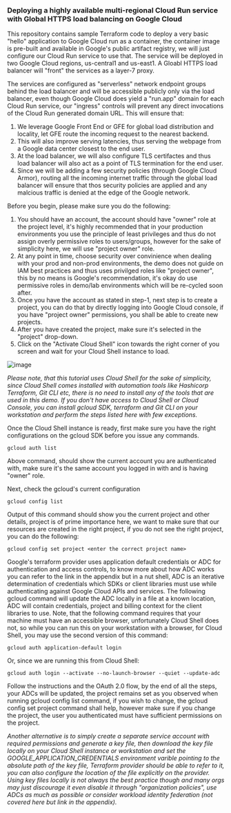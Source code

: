 ### Deploying a highly available multi-regional Cloud Run service with Global HTTPS load balancing on Google Cloud

This repository contains sample Terraform code to deploy a very basic "hello" application to Google Cloud run as a container, the container image is pre-built and available in Google's public artifact registry, we will just configure our Cloud Run service to use that. The service will be deployed in two Google Cloud regions, us-central1 and us-east1. A Gloabl HTTPS load balancer will "front" the services as a layer-7 proxy.

The services are configured as "serverless" network endpoint groups behind the load balancer and will be accessible publicly only via the load balancer, even though Google Cloud does yield a "run.app" domain for each Cloud Run service, our "ingress" controls will prevent any direct invocations of the Cloud Run generated domain URL. This will ensure that:
1. We leverage Google Front End or GFE for global load distribution and locality, let GFE route the incoming request to the nearest backend.
2. This will also improve serving latencies, thus serving the webpage from a Google data center closest to the end user.
3. At the load balancer, we will also configure TLS certifactes and thus load balancer will also act as a point of TLS termination for the end user.
4. Since we will be adding a few security policies (through Google Cloud Armor), routing all the incoming internet traffic through the global load balancer will ensure that thos security policies are applied and any malcious traffic is denied at the edge of the Google network.

Before you begin, please make sure you do the following:
1. You should have an account, the account should have "owner" role at the project level, it's highly recommended that in your production environments you use the principle of least privileges and thus do not assign overly permissive roles to users/groups, however for the sake of simplicity here, we will use "project owner" role.
2. At any point in time, choose security over convinience when dealing with your prod and non-prod environments, the demo does not guide on IAM best practices and thus uses privilged roles like "project owner", this by no means is Google's recommendation, it's okay do use permissive roles in demo/lab environments which will be re-cycled soon after.
3. Once you have the account as stated in step-1, next step is to create a project, you can do that by directly logging into Google Cloud console, if you have "project owner" permissions, you shall be able to create new projects.
4. After you have created the project, make sure it's selected in the "project" drop-down.
5. Click on the "Activate Cloud Shell" icon towards the right corner of you screen and wait for your Cloud Shell instance to load.

![image](https://user-images.githubusercontent.com/102101947/162500749-2bed73b5-61c4-4f5f-b9a8-27358e3896dd.png)

_Please note, that this tutorial uses Cloud Shell for the sake of simplicity, since Cloud Shell comes installed with automation tools like Hashicorp Terraform, Git CLI etc, there is no need to install any of the tools that are used in this demo. If you don't have access to Cloud Shell or Cloud Console, you can install gcloud SDK, terraform and Git CLI on your workstation and perform the steps listed here with few exceptions._

Once the Cloud Shell instance is ready, first make sure you have the right configurations on the gcloud SDK before you issue any commands.

```
gcloud auth list
```
Above command, should show the current account you are authenticated with, make sure it's the same account you logged in with and is having "owner" role.

Next, check the gcloud's current configuration

```
gcloud config list
```
Output of this command should show you the current project and other details, project is of prime importance here, we want to make sure that our resources are created in the right project, if you do not see the right project, you can do the following:

```
gcloud config set project <enter the correct project name>
```
Google's terraform provider uses application default credentials or ADC for authentication and access controls, to know more about how ADC works you can refer to the link in the appendix but in a nut shell, ADC is an iterative determination of credentials which SDKs or client libraries must use while authenticating against Google Cloud APIs and services. The following gcloud command will update the ADC locally in a file at a known location, ADC will contain credentials, project and billing context for the client libraries to use. Note, that the following command requires that your machine must have an accessible browser, unfortunately Cloud Shell does not, so while you can run this on your workstation with a browser, for Cloud Shell, you may use the second version of this command:

```
gcloud auth application-default login
```
Or, since we are running this from Cloud Shell:

```
gcloud auth login --activate --no-launch-browser --quiet --update-adc
```
Follow the instructions and the OAuth 2.0 flow, by the end of all the steps, your ADCs will be updated, the project remains set as you observed when running gcloud config list command, if you wish to change, the gcloud config set project command shall help, however make sure if you change the project, the user you authenticated must have sufficient permissions on the project.

_Another alternative is to simply create a separate service account with required permissions and generate a key file, then download the key file locally on your Cloud Shell instance or workstation and set the GOOGLE_APPLICATION_CREDENTIALS environment varible pointing to the absolute path of the key file, Terraform provider should be able to refer to it, you can also configure the location of the file explicitly on the provider. Using key files locally is not always the best practice though and many orgs may just discourage it even disable it through "organization policies", use ADCs as much as possible or consider workload identity federation (not covered here but link in the appendix)._

